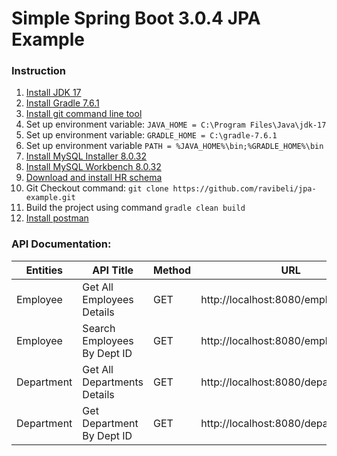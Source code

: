 # Simple Spring Boot 3.0.4 JPA Example

### Instruction

1. [Install JDK 17](https://www.oracle.com/java/technologies/javase/jdk17-archive-downloads.html)
2. [Install Gradle 7.6.1](https://gradle.org/next-steps/?version=7.6.1&format=bin)
3. [Install git command line tool](https://git-scm.com/downloads)
4. Set up environment variable: `JAVA_HOME = C:\Program Files\Java\jdk-17`
5. Set up environment variable: `GRADLE_HOME = C:\gradle-7.6.1`
6. Set up environment variable `PATH = %JAVA_HOME%\bin;%GRADLE_HOME%\bin` 
7. [Install MySQL Installer 8.0.32](https://dev.mysql.com/downloads/installer)
8. [Install MySQL Workbench 8.0.32](https://dev.mysql.com/downloads/workbench)
9. [Download and install HR schema](https://github.com/nomemory/hr-schema-mysql/blob/master/hr-schema-mysql.sql)
10. Git Checkout command: `git clone https://github.com/ravibeli/jpa-example.git`
11. Build the project using command `gradle clean build`
12. [Install postman](https://www.postman.com/downloads)

### API Documentation:

| Entities    | API Title                     | Method   | URL                                  |
|-------------|-------------------------------|----------|--------------------------------------|
| Employee    | Get All Employees Details     | GET      | http://localhost:8080/employees      |
| Employee    | Search Employees By Dept ID   | GET      | http://localhost:8080/employees/20   |
| Department  | Get All Departments Details   | GET      | http://localhost:8080/departments    |
| Department  | Get Department By Dept ID     | GET      | http://localhost:8080/departments/20 |

